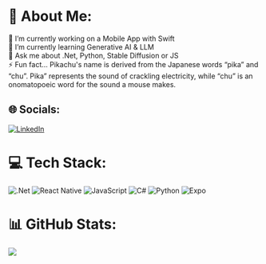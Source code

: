 # 💫 About Me:
🔭 I’m currently working on a Mobile App with Swift<br>🌱 I’m currently learning Generative AI & LLM<br>💬 Ask me about .Net, Python, Stable Diffusion or JS<br>⚡ Fun fact... Pikachu's name is derived from the Japanese words “pika” and “chu”. Pika” represents the sound of crackling electricity, while “chu” is an onomatopoeic word for the sound a mouse makes.


## 🌐 Socials:
[![LinkedIn](https://img.shields.io/badge/LinkedIn-%230077B5.svg?logo=linkedin&logoColor=white)](https://linkedin.com/in/ege-ardic) 

# 💻 Tech Stack:
![.Net](https://img.shields.io/badge/.NET-5C2D91?style=for-the-badge&logo=.net&logoColor=white) ![React Native](https://img.shields.io/badge/react_native-%2320232a.svg?style=for-the-badge&logo=react&logoColor=%2361DAFB) ![JavaScript](https://img.shields.io/badge/javascript-%23323330.svg?style=for-the-badge&logo=javascript&logoColor=%23F7DF1E) ![C#](https://img.shields.io/badge/c%23-%23239120.svg?style=for-the-badge&logo=csharp&logoColor=white) ![Python](https://img.shields.io/badge/python-3670A0?style=for-the-badge&logo=python&logoColor=ffdd54) ![Expo](https://img.shields.io/badge/expo-1C1E24?style=for-the-badge&logo=expo&logoColor=#D04A37)
# 📊 GitHub Stats:
![](https://github-readme-streak-stats.herokuapp.com/?user=egeardic&theme=dark&hide_border=true)<br/>

